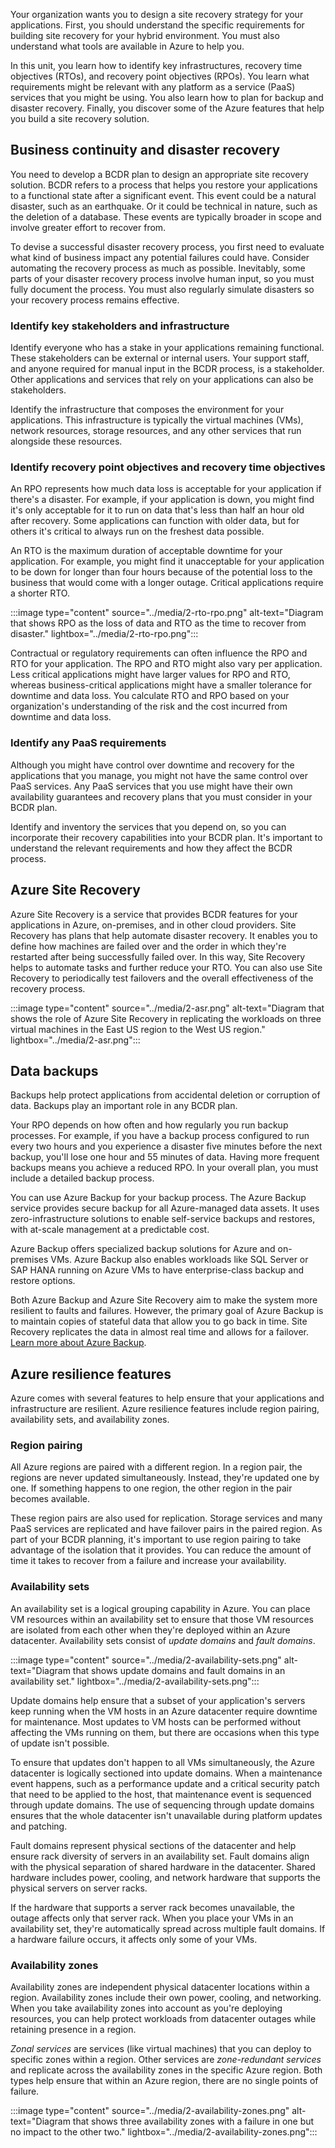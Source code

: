 Your organization wants you to design a site recovery strategy for your applications. First, you should understand the specific requirements for building site recovery for your hybrid environment. You must also understand what tools are available in Azure to help you.

In this unit, you learn how to identify key infrastructures, recovery time objectives (RTOs), and recovery point objectives (RPOs). You learn what requirements might be relevant with any platform as a service (PaaS) services that you might be using. You also learn how to plan for backup and disaster recovery. Finally, you discover some of the Azure features that help you build a site recovery solution.

## Business continuity and disaster recovery

You need to develop a BCDR plan to design an appropriate site recovery solution. BCDR refers to a process that helps you restore your applications to a functional state after a significant event. This event could be a natural disaster, such as an earthquake. Or it could be technical in nature, such as the deletion of a database. These events are typically broader in scope and involve greater effort to recover from.

To devise a successful disaster recovery process, you first need to evaluate what kind of business impact any potential failures could have. Consider automating the recovery process as much as possible. Inevitably, some parts of your disaster recovery process involve human input, so you must fully document the process. You must also regularly simulate disasters so your recovery process remains effective.

### Identify key stakeholders and infrastructure

Identify everyone who has a stake in your applications remaining functional. These stakeholders can be external or internal users. Your support staff, and anyone required for manual input in the BCDR process, is a stakeholder. Other applications and services that rely on your applications can also be stakeholders.

Identify the infrastructure that composes the environment for your applications. This infrastructure is typically the virtual machines (VMs), network resources, storage resources, and any other services that run alongside these resources.

### Identify recovery point objectives and recovery time objectives

An RPO represents how much data loss is acceptable for your application if there's a disaster. For example, if your application is down, you might find it's only acceptable for it to run on data that's less than half an hour old after recovery. Some applications can function with older data, but for others it's critical to always run on the freshest data possible.

An RTO is the maximum duration of acceptable downtime for your application. For example, you might find it unacceptable for your application to be down for longer than four hours because of the potential loss to the business that would come with a longer outage. Critical applications require a shorter RTO.

:::image type="content" source="../media/2-rto-rpo.png" alt-text="Diagram that shows RPO as the loss of data and RTO as the time to recover from disaster." lightbox="../media/2-rto-rpo.png":::

Contractual or regulatory requirements can often influence the RPO and RTO for your application. The RPO and RTO might also vary per application. Less critical applications might have larger values for RPO and RTO, whereas business-critical applications might have a smaller tolerance for downtime and data loss. You calculate RTO and RPO based on your organization's understanding of the risk and the cost incurred from downtime and data loss.

### Identify any PaaS requirements

Although you might have control over downtime and recovery for the applications that you manage, you might not have the same control over PaaS services. Any PaaS services that you use might have their own availability guarantees and recovery plans that you must consider in your BCDR plan.

Identify and inventory the services that you depend on, so you can incorporate their recovery capabilities into your BCDR plan. It's important to understand the relevant requirements and how they affect the BCDR process.

## Azure Site Recovery

Azure Site Recovery is a service that provides BCDR features for your applications in Azure, on-premises, and in other cloud providers. Site Recovery has plans that help automate disaster recovery. It enables you to define how machines are failed over and the order in which they're restarted after being successfully failed over. In this way, Site Recovery helps to automate tasks and further reduce your RTO. You can also use Site Recovery to periodically test failovers and the overall effectiveness of the recovery process.

:::image type="content" source="../media/2-asr.png" alt-text="Diagram that shows the role of Azure Site Recovery in replicating the workloads on three virtual machines in the East US region to the West US region." lightbox="../media/2-asr.png":::

## Data backups

Backups help protect applications from accidental deletion or corruption of data. Backups play an important role in any BCDR plan.

Your RPO depends on how often and how regularly you run backup processes. For example, if you have a backup process configured to run every two hours and you experience a disaster five minutes before the next backup, you'll lose one hour and 55 minutes of data. Having more frequent backups means you achieve a reduced RPO. In your overall plan, you must include a detailed backup process.

You can use Azure Backup for your backup process. The Azure Backup service provides secure backup for all Azure-managed data assets. It uses zero-infrastructure solutions to enable self-service backups and restores, with at-scale management at a predictable cost.

Azure Backup offers specialized backup solutions for Azure and on-premises VMs. Azure Backup also enables workloads like SQL Server or SAP HANA running on Azure VMs to have enterprise-class backup and restore options.

Both Azure Backup and Azure Site Recovery aim to make the system more resilient to faults and failures. However, the primary goal of Azure Backup is to maintain copies of stateful data that allow you to go back in time. Site Recovery replicates the data in almost real time and allows for a failover. [Learn more about Azure Backup](/training/modules/protect-virtual-machines-with-azure-backup/).

## Azure resilience features

Azure comes with several features to help ensure that your applications and infrastructure are resilient. Azure resilience features include region pairing, availability sets, and availability zones.

### Region pairing

All Azure regions are paired with a different region. In a region pair, the regions are never updated simultaneously. Instead, they're updated one by one. If something happens to one region, the other region in the pair becomes available.

These region pairs are also used for replication. Storage services and many PaaS services are replicated and have failover pairs in the paired region. As part of your BCDR planning, it's important to use region pairing to take advantage of the isolation that it provides. You can reduce the amount of time it takes to recover from a failure and increase your availability.

### Availability sets

An availability set is a logical grouping capability in Azure. You can place VM resources within an availability set to ensure that those VM resources are isolated from each other when they're deployed within an Azure datacenter. Availability sets consist of *update domains* and *fault domains*.

:::image type="content" source="../media/2-availability-sets.png" alt-text="Diagram that shows update domains and fault domains in an availability set." lightbox="../media/2-availability-sets.png":::

Update domains help ensure that a subset of your application's servers keep running when the VM hosts in an Azure datacenter require downtime for maintenance. Most updates to VM hosts can be performed without affecting the VMs running on them, but there are occasions when this type of update isn't possible.

To ensure that updates don't happen to all VMs simultaneously, the Azure datacenter is logically sectioned into update domains. When a maintenance event happens, such as a performance update and a critical security patch that need to be applied to the host, that maintenance event is sequenced through update domains. The use of sequencing through update domains ensures that the whole datacenter isn't unavailable during platform updates and patching.

Fault domains represent physical sections of the datacenter and help ensure rack diversity of servers in an availability set. Fault domains align with the physical separation of shared hardware in the datacenter. Shared hardware includes power, cooling, and network hardware that supports the physical servers on server racks.

If the hardware that supports a server rack becomes unavailable, the outage affects only that server rack. When you place your VMs in an availability set, they're automatically spread across multiple fault domains. If a hardware failure occurs, it affects only some of your VMs.

### Availability zones

Availability zones are independent physical datacenter locations within a region. Availability zones include their own power, cooling, and networking. When you take availability zones into account as you're deploying resources, you can help protect workloads from datacenter outages while retaining presence in a region.

*Zonal services* are services (like virtual machines) that you can deploy to specific zones within a region. Other services are *zone-redundant services* and replicate across the availability zones in the specific Azure region. Both types help ensure that within an Azure region, there are no single points of failure.

:::image type="content" source="../media/2-availability-zones.png" alt-text="Diagram that shows three availability zones with a failure in one but no impact to the other two." lightbox="../media/2-availability-zones.png":::
